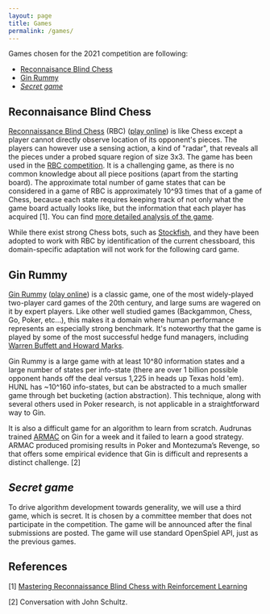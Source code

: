 ```yaml
---
layout: page
title: Games
permalink: /games/
---
```


Games chosen for the 2021 competition are following:

- [Reconnaisance Blind Chess](#reconnaisance-blind-chess)
- [Gin Rummy](#gin-rummy)
- [_Secret game_](#secret-game)


## Reconnaisance Blind Chess

[Reconnaissance Blind Chess](https://rbc.jhuapl.edu/gameRules) (RBC) ([play
online](https://rbc.jhuapl.edu/challenge)) is like Chess except a player cannot
directly observe location of its opponent's pieces. The players can however use
a sensing action, a kind of "radar", that reveals all the pieces under a probed
square region of size 3x3. The game has been used in the [RBC
competition](https://rbc.jhuapl.edu/). It is a challenging game, as there is no
common knowledge about all piece positions (apart from the starting board). The
approximate total number of game states that can be considered in a game of RBC
is approximately 10^93 times that of a game of Chess, because each state
requires keeping track of not only what the game board actually looks like, but
the information that each player has acquired [1]. You can find [more detailed
analysis of the game](https://arxiv.org/abs/1811.03119).

While there exist strong Chess bots, such as
[Stockfish](https://github.com/official-stockfish/), and they have been adopted
to work with RBC by identification of the current chessboard, this
domain-specific adaptation will not work for the following card game.

## Gin Rummy

[Gin Rummy](https://en.wikipedia.org/wiki/Gin_rummy) ([play
online](https://cardgames.io/ginrummy/)) is a classic game, one of the most
widely-played two-player card games of the 20th century, and large sums are
wagered on it by expert players. Like other well studied games (Backgammon,
Chess, Go, Poker, etc...), this makes it a domain where human performance
represents an especially strong benchmark. It's noteworthy that the game is
played by some of the most successful hedge fund managers, including [Warren
Buffett and Howard
Marks](https://www.oaktreecapital.com/docs/default-source/memos/you-bet.pdf).

Gin Rummy is a large game with at least 10^80 information states and a large
number of states per info-state (there are over 1 billion possible opponent
hands off the deal versus 1,225 in heads up Texas hold 'em). HUNL has ~10^160
info-states, but can be abstracted to a much smaller game through bet bucketing
(action abstraction). This technique, along with several others used in Poker
research, is not applicable in a straightforward way to Gin.

It is also a difficult game for an algorithm to learn from scratch. Audrunas
trained [ARMAC](https://arxiv.org/abs/2008.12234) on Gin for a week and it
failed to learn a good strategy. ARMAC produced promising results in Poker and
Montezuma’s Revenge, so that offers some empirical evidence that Gin is
difficult and represents a distinct challenge. [2]

## _Secret game_

To drive algorithm development towards generality, we will use a third game,
which is secret. It is chosen by a committee member that does not participate in
the competition. The game will be announced after the final submissions are
posted. The game will use standard OpenSpiel API, just as the previous games.


## References

[1] [Mastering Reconnaissance Blind Chess with Reinforcement
Learning](https://smartech.gatech.edu/bitstream/handle/1853/63890/SAVELYEV-UNDERGRADUATERESEARCHOPTIONTHESIS-2020.pdf)

[2] Conversation with John Schultz.